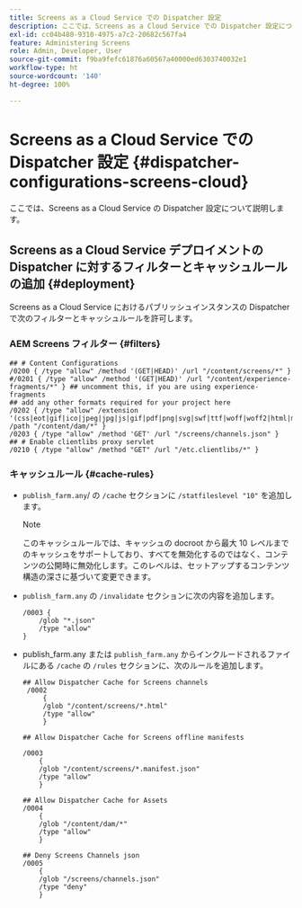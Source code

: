 ```yaml
---
title: Screens as a Cloud Service での Dispatcher 設定
description: ここでは、Screens as a Cloud Service での Dispatcher 設定について説明します。
exl-id: cc04b480-9310-4975-a7c2-20682c567fa4
feature: Administering Screens
role: Admin, Developer, User
source-git-commit: f9ba9fefc61876a60567a40000ed6303740032e1
workflow-type: ht
source-wordcount: '140'
ht-degree: 100%

---
```


# Screens as a Cloud Service での Dispatcher 設定 {#dispatcher-configurations-screens-cloud}

ここでは、Screens as a Cloud Service の Dispatcher 設定について説明します。

## Screens as a Cloud Service デプロイメントの Dispatcher に対するフィルターとキャッシュルールの追加 {#deployment}

Screens as a Cloud Service におけるパブリッシュインスタンスの Dispatcher で次のフィルターとキャッシュルールを許可します。

### AEM Screens フィルター {#filters}

```
## # Content Configurations
/0200 { /type "allow" /method '(GET|HEAD)' /url "/content/screens/*" }
#/0201 { /type "allow" /method '(GET|HEAD)' /url "/content/experience-fragments/*" } ## uncomment this, if you are using experience-fragments
## add any other formats required for your project here
/0202 { /type "allow" /extension '(css|eot|gif|ico|jpeg|jpg|js|gif|pdf|png|svg|swf|ttf|woff|woff2|html|mp4|mov|m4v)' /path "/content/dam/*" }
/0203 { /type "allow" /method 'GET' /url "/screens/channels.json" }
## # Enable clientlibs proxy servlet
/0210 { /type "allow" /method "GET" /url "/etc.clientlibs/*" }
```

### キャッシュルール {#cache-rules}

* `publish_farm.any`/ の `/cache` セクションに `/statfileslevel "10"` を追加します。

  >[!NOTE]
  >このキャッシュルールでは、キャッシュの docroot から最大 10 レベルまでのキャッシュをサポートしており、すべてを無効化するのではなく、コンテンツの公開時に無効化します。このレベルは、セットアップするコンテンツ構造の深さに基づいて変更できます。

* `publish_farm.any` の `/invalidate` セクションに次の内容を追加します。

  ```
  /0003 {
      /glob "*.json"
      /type "allow"
  }
  ```

* publish_farm.any または `publish_farm.any` からインクルードされるファイルにある `/cache` の `/rules` セクションに、次のルールを追加します。

  ```
  ## Allow Dispatcher Cache for Screens channels
   /0002
       {
       /glob "/content/screens/*.html"
       /type "allow"
       }
  
  ## Allow Dispatcher Cache for Screens offline manifests
  
  /0003
      {
      /glob "/content/screens/*.manifest.json"
      /type "allow"
      }
  
  ## Allow Dispatcher Cache for Assets
  /0004
      {
      /glob "/content/dam/*"
      /type "allow"
      }
  
  ## Deny Screens Channels json
  /0005
      {
      /glob "/screens/channels.json"
      /type "deny"
      }
  ```
